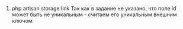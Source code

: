 1) php artisan storage:link
Так как в задание не указано, что поле id может быть не уникальным - считаем его уникальным внешним ключом.

